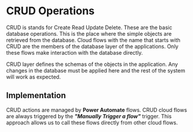 # CRUD Operations

CRUD is stands for Create Read Update Delete. These are the basic database
operations. This is the place where the simple objects are retrieved from the
database. Cloud flows with the name that starts with CRUD are the members of the
database layer of the applications. Only these flows make interaction with the
database directly.

CRUD layer defines the schemas of the objects in the application. Any changes in
the database must be applied here and the rest of the system will work as
expected.

## Implementation

CRUD actions are managed by **Power Automate** flows. CRUD cloud flows are
always triggered by the ***"Manually Trigger a flow"***
trigger. This approach allows us to call these flows directly from other cloud
flows.

